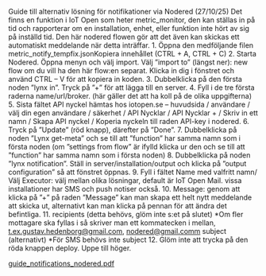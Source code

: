 Guide till alternativ lösning för notifikationer via Nodered (27/10/25)
Det finns en funktion i IoT Open som heter metric_monitor, den kan ställas in på tid och rapporterar om en installation, enhet, eller funktion inte hört av sig på inställd tid. Den här nodered flowen gör att det även kan skickas ett automatiskt meddelande när detta inträffar.
1.
Öppna den medföljande filen metric_notify_tempfix.jsonKopiera innehållet (CTRL + A, CTRL + C)
2.
Starta Nodered.
Öppna menyn och välj import. Välj ”import to” (längst ner): new flow om du vill ha den här flow:en separat. Klicka in dig i fönstret och använd CTRL – V för att kopiera in koden.
3.
Dubbelklicka på den första noden ”lynx in”. Tryck på ”+” för att lägga till en server.
4.
Fyll i de tre första raderna name/url/broker. (här gäller det att ha koll på de olika uppgifterna)
5.
Sista fältet API nyckel hämtas hos iotopen.se – huvudsida / användare / välj din egen användare / säkerhet / API Nycklar / API Nycklar + / Skriv in ett namn / Skapa API nyckel / Koperia nyckeln till raden API-key i nodered.
6.
Tryck på ”Update” (röd knapp), därefter på ”Done”.
7.
Dubbelklicka på noden ”Lynx get-meta” och se till att ”function” har samma namn som i första noden (om ”settings from flow” är ifylld klicka ur den och se till att ”function” har samma namn som i första noden)
8.
Dubbelklicka på noden ”lynx notification”. Ställ in server/installation/output och klicka på ”output configuration” så att fönstret öppnas.
9.
Fyll i fältet Name med valfritt namn/ Välj Executor: välj mellan olika lösningar, default är IoT Open Mail. vissa installationer har SMS och push notiser också.
10.
Message: genom att klicka på ”+” på raden ”Message” kan man skapa ett helt nytt meddelande att skicka ut, alternativt kan man klicka på pennan för att ändra det befintliga.
11.
recipients (detta behövs, glöm inte s:et på slutet) *Om fler mottagare ska fyllas i så skriver man ett kommatecken i mellan, t.ex.gustav.hedenborg@gmail.com, nodered@gmail.comm
subject (alternativt) *För SMS behövs inte subject
12.
Glöm inte att trycka på den röda knappen deploy. Uppe till höger.

[guide_notifications_nodered.pdf](https://github.com/user-attachments/files/18575592/guide_notifications_nodered.pdf)
